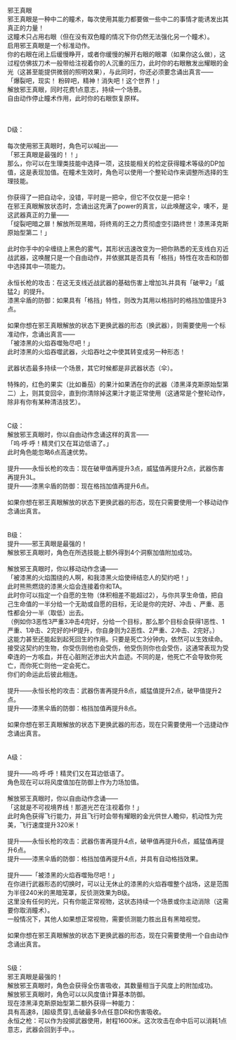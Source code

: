 <title>邪王真眼</title>
<meta name="GENERATOR" content="WinCHM">
<meta http-equiv="Content-Type" content="text/html; charset=gb2312">
<br>邪王真眼 
<br>邪王真眼是一种中二的瞳术，每次使用其能力都要做一些中二的事情才能诱发出其真正的力量！
<br>这瞳术只占用右眼（但在没有双色瞳的情况下你仍然无法强化另一个瞳术）。
<br>启用邪王真眼是一个标准动作。
<br>你的右眼在闭上后缓慢睁开，或者你缓慢的解开右眼的眼罩（如果你这么做），这过程仿佛拔刀术一般带给注视着你的人沉重的压力，此时你的右眼散发出耀眼的金光（这甚至能提供微弱的照明效果），与此同时，你还必须要念诵出真言——
<br>「爆裂吧，现实！ 粉碎吧，精神！消失吧！这个世界！」
<br>解放邪王真眼，同时花费1点意志，持续一个场景。
<br>自由动作停止瞳术作用，此时你的右眼恢复原样。
<br>
<br>
<br>
<br>D级：
<br>
<br>每次使用邪王真眼时，角色可以喊出——
<br>「邪王真眼是最强的！！」
<br>那么，你可以在生理类技能中选择一项，这技能相关的检定获得瞳术等级的DP加值，这是表现加值。在瞳术生效时，角色可以使用一个整轮动作来调整所选择的生理技能。
<br>
<br>你获得了一把自动伞，没错，平时是一把伞，但它不仅仅是一把伞！
<br>在邪王真眼解放状态时，念诵出这充满了power的真言，以此唤醒这伞，噢不，是这武器真正的力量——
<br>「绽裂吧暗之扉！解放所现黑暗，将终焉的王之力贯彻虚空引路终世！漆黑泽克斯原始型第二！」
<br>
<br>此时你手中的伞缠绕上黑色的雾气，其形状迅速改变为一把你熟悉的无支线白刃近战武器，这唤醒只是一个自由动作，并依据其是否具有「格挡」特性在攻击和防御中选择其中一项能力。
<br>
<br>永恒长枪的攻击：在这无支线近战武器的基础伤害上增加3L并具有「破甲2」「威猛2」的提升。
<br>漆黑伞盾的防御：如果具有「格挡」特性，则改为其用以格挡时的格挡加值提升3点。
<br>
<br>如果你想在邪王真眼解放的状态下更换武器的形态（换武器），则需要使用一个标准动作，念诵出真言——
<br>「被漆黑的火焰吞噬殆尽吧！」
<br>此时漆黑的火焰吞噬武器，火焰吞吐之中使其转变成另一种形态！
<br>
<br>武器状态最多持续一个场景，其它时候都是非武器状态（伞）。
<br>
<br>特殊的，红色的果实（比如番茄）的果汁如果洒在你的武器（漆黑泽克斯原始型第二）上，则其变回伞，直到你清除掉这果汁才能正常使用（这通常是个整轮动作，除非有你有某种清洁技艺）。
<br>
<br>
<br>C级：
<br>解放邪王真眼时，你以自由动作念诵这样的真言——
<br>「呜·呼·呼！精灵们又在耳边低语了。」
<br>此时角色能忽略6点高速优势。 
<br>
<br>提升——永恒长枪的攻击：现在破甲值再提升3点，威猛值再提升2点，武器伤害再提升3L。
<br>提升——漆黑伞盾的防御：现在格挡加值再提升6点。
<br>
<br>如果你想在邪王真眼解放的状态下更换武器的形态，现在只需要使用一个移动动作念诵出真言。
<br>
<br>
<br>B级：
<br>提升——邪王真眼是最强的！ 
<br>解放邪王真眼时，角色在所选技能上额外得到4个洞察加值附加成功。 
<br>
<br>解放邪王真眼时，你以移动动作念诵——
<br>「被漆黑的火焰围绕的人啊，和我漆黑火焰使缔结恋人的契约吧！」
<br>此时熊熊燃烧的漆黑火焰会连接着你和TA。
<br>此时你可以指定一个自愿的生物（体积相差不能超过2），与你共享生命值，把自己生命值的一半分给一个无助或自愿的目标，无论是你的完好、冲击 、严重、恶性都会分一半（取低）出去。
<br>（例如你3恶性3严重3冲击4完好，分给一个目标，那么那个目标会获得1恶性、1严重、1冲击、2完好的HP提升，你自身则为2恶性、2严重、2冲击、2完好。）
<br>这能力甚至还能起到起死回生的作用。只要是死亡3分钟内，依然可以生效续命。
<br>接受这契约的生物，你受伤则他也会受伤，他受伤则你也会受伤，这通常表现为受牵连的一方咳血，并在心脏附近渗出大片血迹。不同的是，他死亡不会导致你死亡，而你死亡则他一定会死亡。
<br>你们的命运此后彼此相连。
<br>
<br>提升——永恒长枪的攻击：武器伤害再提升8点，威猛值提升2点，破甲值提升2点。
<br>提升——漆黑伞盾的防御：格挡加值再提升8点。
<br>
<br>如果你想在邪王真眼解放的状态下更换武器的形态，现在只需要使用一个迅捷动作念诵出真言。
<br>
<br>
<br>A级：
<br>
<br>提升——呜·呼·呼！精灵们又在耳边低语了。
<br>角色现在可以将风度值加在防御上作为力场加值。
<br>
<br>解放邪王真眼时，你以自由动作念诵——
<br>「这就是不可视境界线！那道光芒在注视着你！」
<br>此时角色获得飞行能力，并且飞行时会带有耀眼的金光供世人瞻仰，机动性为完美，飞行速度提升320米！
<br>
<br>提升——永恒长枪的攻击：武器伤害再提升4点，破甲值再提升6点，威猛值再提升6点。
<br>提升——漆黑伞盾的防御：格挡加值再提升4点，并具有自动格挡效果。
<br>
<br>提升——「被漆黑的火焰吞噬殆尽吧！」
<br>在你进行武器形态的切换时，可以让无休止的漆黑的火焰吞噬整个战场，这是范围为半径240米的黑暗笼罩，反侦测效果为B级。
<br>这里没有任何的光，只有你能正常视物，这状态持续一个场景或你主动消除（这需要你取消瞳术）。
<br>一般情况下，其他人如果想正常视物，需要侦测能力胜出且有黑暗视觉。
<br>
<br>如果你想在邪王真眼解放的状态下更换武器的形态，现在只需要使用一个自由动作念诵出真言。
<br>
<br>
<br>S级：
<br>邪王真眼是最强的！ 
<br>解放邪王真眼时，角色会获得全伤害吸收，其数量相当于风度上的附加成功。 
<br>解放邪王真眼时，角色可以以风度值计算基本防御。 
<br>现在漆黑泽克斯原始型第二额外获得一种能力： 
<br>具有高速8，[超级贯穿],击破最多9点任意DR和伤害吸收。 
<br>永恒之枪：可以作为投掷武器使用，射程1600米。这次攻击在命中后可以消耗1点意志，武器会回到手中。。